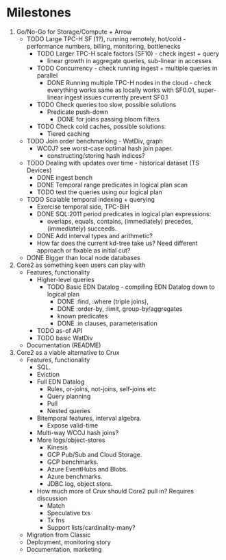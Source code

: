 # Milestones

1. Go/No-Go for Storage/Compute + Arrow
   - TODO Large TPC-H SF (1?), running remotely, hot/cold - performance numbers, billing, monitoring, bottlenecks
     - TODO Larger TPC-H scale factors (SF10) - check ingest + query
       - linear growth in aggregate queries, sub-linear in accesses
     - TODO Concurrency - check running ingest + multiple queries in parallel
       - DONE Running multiple TPC-H nodes in the cloud - check everything works same as locally
         works with SF0.01, super-linear ingest issues currently prevent SF0.1
     - TODO Check queries too slow, possible solutions
       - Predicate push-down
         - DONE for joins passing bloom filters
     - TODO Check cold caches, possible solutions:
       - Tiered caching
   - TODO Join order benchmarking - WatDiv, graph
     - WCOJ? see worst-case optimal hash join paper.
       - constructing/storing hash indices?
   - TODO Dealing with updates over time - historical dataset (TS Devices)
     - DONE ingest bench
     - DONE Temporal range predicates in logical plan scan
     - TODO test the queries using our logical plan
   - TODO Scalable temporal indexing + querying
     - Exercise temporal side, TPC-BiH
     - DONE SQL:2011 period predicates in logical plan expressions:
       - overlaps, equals, contains, (immediately) precedes, (immediately) succeeds.
     - DONE Add interval types and arithmetic?
     - How far does the current kd-tree take us? Need different approach or fixable as initial cut?
   - DONE Bigger than local node databases
2. Core2 as something keen users can play with
   - Features, functionality
     - Higher-level queries
       - TODO Basic EDN Datalog - compiling EDN Datalog down to logical plan
         - DONE :find, :where (triple joins),
         - DONE :order-by, :limit, group-by/aggregates
         - known predicates
         - DONE :in clauses, parameterisation
     - TODO as-of API
     - TODO basic WatDiv
   - Documentation (README)
3. Core2 as a viable alternative to Crux
   - Features, functionality
     - SQL.
     - Eviction
     - Full EDN Datalog
       - Rules, or-joins, not-joins, self-joins etc
       - Query planning
       - Pull
       - Nested queries
     - Bitemporal features, interval algebra.
       - Expose valid-time
     - Multi-way WCOJ hash joins?
     - More logs/object-stores
       - Kinesis
       - GCP Pub/Sub and Cloud Storage.
       - GCP benchmarks.
       - Azure EventHubs and Blobs.
       - Azure benchmarks.
       - JDBC log, object store.
     - How much more of Crux should Core2 pull in? Requires discussion
       - Match
       - Speculative txs
       - Tx fns
       - Support lists/cardinality-many?
   - Migration from Classic
   - Deployment, monitoring story
   - Documentation, marketing
